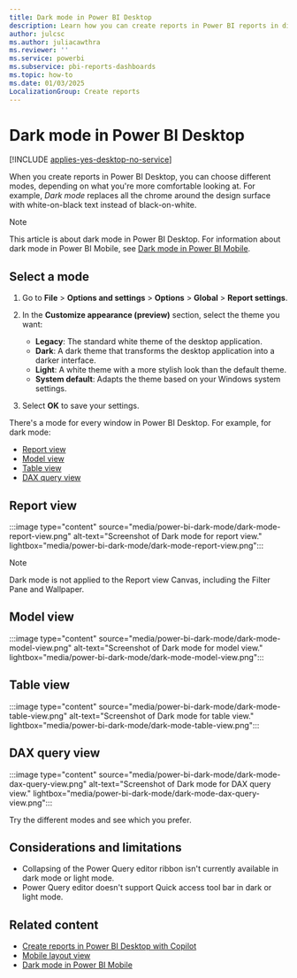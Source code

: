 ```yaml
---
title: Dark mode in Power BI Desktop
description: Learn how you can create reports in Power BI reports in different modes.
author: julcsc
ms.author: juliacawthra
ms.reviewer: ''
ms.service: powerbi
ms.subservice: pbi-reports-dashboards
ms.topic: how-to
ms.date: 01/03/2025
LocalizationGroup: Create reports
---
```

#  Dark mode in Power BI Desktop

[!INCLUDE [applies-yes-desktop-no-service](../includes/applies-yes-desktop-no-service.md)]

When you create reports in Power BI Desktop, you can choose different modes, depending on what you're more comfortable looking at. For example, *Dark mode* replaces all the chrome around the design surface with white-on-black text instead of black-on-white.

> [!NOTE]
> This article is about dark mode in Power BI Desktop. For information about dark mode in Power BI Mobile, see [Dark mode in Power BI Mobile](../consumer/mobile/mobile-apps-dark-mode.md).

## Select a mode

1. Go to **File** > **Options and settings** > **Options** > **Global** > **Report settings**.
1. In the **Customize appearance (preview)** section, select the theme you want:

    - **Legacy**: The standard white theme of the desktop application.
    - **Dark**: A dark theme that transforms the desktop application into a darker interface.
    - **Light**: A white theme with a more stylish look than the default theme.
    - **System default**: Adapts the theme based on your Windows system settings.
1. Select **OK** to save your settings.

There's a mode for every window in Power BI Desktop. For example, for dark mode:

- [Report view](#report-view)
- [Model view](#model-view)
- [Table view](#table-view)
- [DAX query view](#dax-query-view)
 
## Report view

:::image type="content" source="media/power-bi-dark-mode/dark-mode-report-view.png" alt-text="Screenshot of Dark mode for report view." lightbox="media/power-bi-dark-mode/dark-mode-report-view.png":::

> [!NOTE]
> Dark mode is not applied to the Report view Canvas, including the Filter Pane and Wallpaper.


## Model view

:::image type="content" source="media/power-bi-dark-mode/dark-mode-model-view.png" alt-text="Screenshot of Dark mode for model view." lightbox="media/power-bi-dark-mode/dark-mode-model-view.png":::

## Table view

:::image type="content" source="media/power-bi-dark-mode/dark-mode-table-view.png" alt-text="Screenshot of Dark mode for table view." lightbox="media/power-bi-dark-mode/dark-mode-table-view.png":::

## DAX query view

:::image type="content" source="media/power-bi-dark-mode/dark-mode-dax-query-view.png" alt-text="Screenshot of Dark mode for DAX query view." lightbox="media/power-bi-dark-mode/dark-mode-dax-query-view.png":::

Try the different modes and see which you prefer.

## Considerations and limitations

- Collapsing of the Power Query editor ribbon isn't currently available in dark mode or light mode.
- Power Query editor doesn't support Quick access tool bar in dark or light mode.


## Related content

- [Create reports in Power BI Desktop with Copilot](copilot-create-desktop-report.md)
- [Mobile layout view](power-bi-create-mobile-optimized-report-mobile-layout-view.md)
- [Dark mode in Power BI Mobile](../consumer/mobile/mobile-apps-dark-mode.md)
